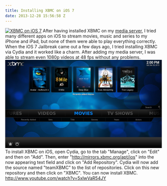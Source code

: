 ```yaml
---
title: Installing XBMC on iOS 7
date: 2013-12-28 15:56:58 Z
---
```


[![XBMC on iOS 7](/uploads/2013/12/xbmc-ios-banner.jpg)](/uploads/2013/12/xbmc-ios-banner.jpg) After having installed XBMC on my [media server](http://leolabs.org/blog/building-living-room-media-center-part-2/ "Building a living room media center – Part 2: The Intel NUC"), I tried many different apps on iOS to stream movies, music and series to my iPhone and iPad, but none of them were able to play everything correctly. When the iOS 7 Jailbreak came out a few days ago, I tried installing XBMC via Cydia and it worked like a charm. After adding my media server, I was able to stream even 1080p videos at 48 fps without any problems. [![XBMC on iOS 7](/uploads/2013/12/Photo-385.png)](/uploads/2013/12/Photo-385.png) To install XBMC on iOS, open Cydia, go to the tab "Manage", click on "Edit" and then on "Add". Then, enter "http://mirrors.xbmc.org/apt/ios" into the now appearing text field and click on "Add Repository". Cydia will now add the source named "teamXBMC" to the list of repositories. Click on this new repository and then click on "XBMC". You can now install XBMC. http://www.youtube.com/watch?v=5xIwVaR54JY